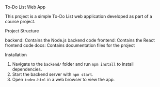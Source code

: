  To-Do List Web App

This project is a simple To-Do List web application developed as part of a course project.

 Project Structure

backend: Contains the Node.js backend code
frontend: Contains the React frontend code
docs: Contains documentation files for the project

 Installation

1. Navigate to the `backend/` folder and run `npm install` to install dependencies.
2. Start the backend server with `npm start`.
3. Open `index.html` in a web browser to view the app.
